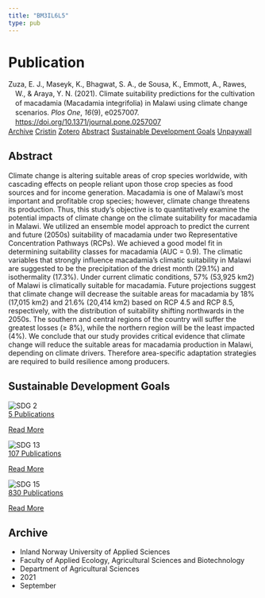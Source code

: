 ```yaml
---
title: "BM3IL6L5"
type: pub
---
```

<h1>Publication</h1>
<article id="csl-bib-container-BM3IL6L5" class="csl-bib-container">
  <div class="csl-bib-body" style="line-height: 1.35; padding-left: 1em; text-indent:-1em;">
  <div class="csl-entry">Zuza, E. J., Maseyk, K., Bhagwat, S. A., de Sousa, K., Emmott, A., Rawes, W., &amp; Araya, Y. N. (2021). Climate suitability predictions for the cultivation of macadamia (Macadamia integrifolia) in Malawi using climate change scenarios. <i>Plos One</i>, <i>16</i>(9), e0257007. <a href="https://doi.org/10.1371/journal.pone.0257007">https://doi.org/10.1371/journal.pone.0257007</a></div>
</div>
  <div class="csl-bib-buttons">
    <a href="#taxonomy-article-BM3IL6L5" class="csl-bib-button">Archive</a>
    <a href="https://app.cristin.no/results/show.jsf?id=1933215" alt="Cristin URL" class="csl-bib-button">Cristin</a>
    <a href="http://zotero.org/groups/5402882/items/BM3IL6L5" alt="Zotero URL" class="csl-bib-button">Zotero</a>
    <a href="#abstract-article-BM3IL6L5" class="csl-bib-button">Abstract</a>
    <a href="#sdg-article-BM3IL6L5" class="csl-bib-button">Sustainable Development Goals</a>
    <a href="https://journals.plos.org/plosone/article/file?id=10.1371/journal.pone.0257007&amp;type=printable" class="csl-bib-button">Unpaywall</a>
  </div>
  <div id="csl-bib-meta-container-BM3IL6L5"></div>
</article>
<div id="csl-bib-meta-BM3IL6L5" class="csl-bib-meta">
  <article id="abstract-article-BM3IL6L5" class="abstract-article">
    <h1>Abstract</h1>
    Climate change is altering suitable areas of crop species worldwide, with cascading effects on people reliant upon those crop species as food sources and for income generation. Macadamia is one of Malawi’s most important and profitable crop species; however, climate change threatens its production. Thus, this study’s objective is to quantitatively examine the potential impacts of climate change on the climate suitability for macadamia in Malawi. We utilized an ensemble model approach to predict the current and future (2050s) suitability of macadamia under two Representative Concentration Pathways (RCPs). We achieved a good model fit in determining suitability classes for macadamia (AUC = 0.9). The climatic variables that strongly influence macadamia’s climatic suitability in Malawi are suggested to be the precipitation of the driest month (29.1%) and isothermality (17.3%). Under current climatic conditions, 57% (53,925 km2) of Malawi is climatically suitable for macadamia. Future projections suggest that climate change will decrease the suitable areas for macadamia by 18% (17,015 km2) and 21.6% (20,414 km2) based on RCP 4.5 and RCP 8.5, respectively, with the distribution of suitability shifting northwards in the 2050s. The southern and central regions of the country will suffer the greatest losses (≥ 8%), while the northern region will be the least impacted (4%). We conclude that our study provides critical evidence that climate change will reduce the suitable areas for macadamia production in Malawi, depending on climate drivers. Therefore area-specific adaptation strategies are required to build resilience among producers.
  </article>
  <article id="sdg-article-BM3IL6L5" class="sdg-article">
    <h1>Sustainable Development Goals</h1>
    <div class="sdg-container"><div id="sdg2" class="sdg"> <img src="{{< params subfolder >}}images/sdg/sdg02_en.png" class="image" alt="SDG 2"> <div class="sdg-overlay"> <a href="{{< params subfolder >}}en/archive/?sdg=2#archive" class="sdg-publication-count"><span>5</span> Publications</a> <p><a href="https://sdgs.un.org/goals/goal2" class="sdg-read-more">Read More</a></p> </div> </div> <div id="sdg13" class="sdg"> <img src="{{< params subfolder >}}images/sdg/sdg13_en.png" class="image" alt="SDG 13"> <div class="sdg-overlay"> <a href="{{< params subfolder >}}en/archive/?sdg=13#archive" class="sdg-publication-count"><span>107</span> Publications</a> <p><a href="https://sdgs.un.org/goals/goal13" class="sdg-read-more">Read More</a></p> </div> </div> <div id="sdg15" class="sdg"> <img src="{{< params subfolder >}}images/sdg/sdg15_en.png" class="image" alt="SDG 15"> <div class="sdg-overlay"> <a href="{{< params subfolder >}}en/archive/?sdg=15#archive" class="sdg-publication-count"><span>830</span> Publications</a> <p><a href="https://sdgs.un.org/goals/goal15" class="sdg-read-more">Read More</a></p> </div> </div></div>
  </article>
  <article id="taxonomy-article-BM3IL6L5" class="taxonomy-article">
    <h1>Archive</h1>
    <ul>
      <li>Inland Norway University of Applied Sciences</li>
      <li>Faculty of Applied Ecology, Agricultural Sciences and Biotechnology</li>
      <li>Department of Agricultural Sciences</li>
      <li>2021</li>
      <li>September</li>
    </ul>
  </article>
</div>
